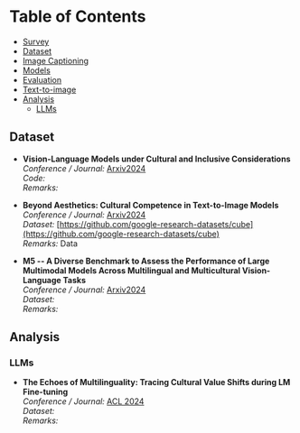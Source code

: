 # Table of Contents
- [Survey](#survey)
- [Dataset](#dataset)
- [Image Captioning](#image-captioning)
- [Models](#models)
- [Evaluation](#evaluation)
- [Text-to-image](#text-to-image)
- [Analysis](#analysis)
  - [LLMs](#llms)

## Dataset
- **Vision-Language Models under Cultural and Inclusive Considerations**  
  *Conference / Journal:* [Arxiv2024](https://arxiv.org/pdf/2407.06177)  
  *Code:*  
  *Remarks:*

- **Beyond Aesthetics: Cultural Competence in Text-to-Image Models**  
  *Conference / Journal:* [Arxiv2024](https://arxiv.org/pdf/2407.06863)  
  *Dataset:* [https://github.com/google-research-datasets/cube](https://github.com/google-research-datasets/cube)  
  *Remarks:* Data

- **M5 -- A Diverse Benchmark to Assess the Performance of Large Multimodal Models Across Multilingual and Multicultural Vision-Language Tasks**  
  *Conference / Journal:* [Arxiv2024](https://arxiv.org/pdf/2407.03791)  
  *Dataset:*  
  *Remarks:*

## Analysis

### LLMs
- **The Echoes of Multilinguality: Tracing Cultural Value Shifts during LM Fine-tuning**  
  *Conference / Journal:* [ACL 2024](https://arxiv.org/pdf/2405.12744)  
  *Dataset:*  
  *Remarks:*

<!-- Previous content of the README.md file continues here -->

